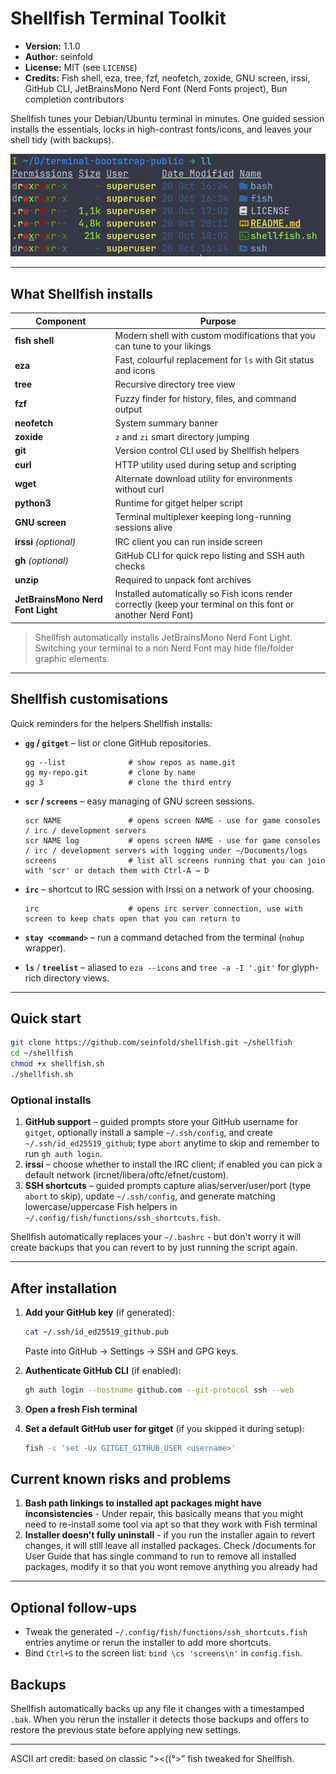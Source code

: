 
# Shellfish Terminal Toolkit

- **Version:** 1.1.0
- **Author:** seinfold
- **License:** MIT (see `LICENSE`)
- **Credits:** Fish shell, eza, tree, fzf, neofetch, zoxide, GNU screen, irssi, GitHub CLI, JetBrainsMono Nerd Font (Nerd Fonts project), Bun completion contributors

Shellfish tunes your Debian/Ubuntu terminal in minutes. One guided session installs the essentials, locks in high-contrast fonts/icons, and leaves your shell tidy (with backups).

![Shellfish terminal screenshot](https://github.com/seinfold/shellfish/raw/main/docs/shellfish-terminal.png "Fish Terminal in action")

---

## What Shellfish installs

| Component | Purpose |
|-----------|---------|
| **fish shell** | Modern shell with custom modifications that you can tune to your likings |
| **eza** | Fast, colourful replacement for `ls` with Git status and icons |
| **tree** | Recursive directory tree view |
| **fzf** | Fuzzy finder for history, files, and command output |
| **neofetch** | System summary banner |
| **zoxide** | `z` and `zi` smart directory jumping |
| **git** | Version control CLI used by Shellfish helpers |
| **curl** | HTTP utility used during setup and scripting |
| **wget** | Alternate download utility for environments without curl |
| **python3** | Runtime for gitget helper script |
| **GNU screen** | Terminal multiplexer keeping long-running sessions alive |
| **irssi** *(optional)* | IRC client you can run inside screen |
| **gh** *(optional)* | GitHub CLI for quick repo listing and SSH auth checks |
| **unzip** | Required to unpack font archives |
| **JetBrainsMono Nerd Font Light** | Installed automatically so Fish icons render correctly (keep your terminal on this font or another Nerd Font) |

> Shellfish automatically installs JetBrainsMono Nerd Font Light. Switching your terminal to a non Nerd Font may hide file/folder graphic elements.

---


## Shellfish customisations

Quick reminders for the helpers Shellfish installs:

- **`gg` / `gitget`** – list or clone GitHub repositories.
  ```fish
  gg --list              # show repos as name.git
  gg my-repo.git         # clone by name
  gg 3                   # clone the third entry
  ```

- **`scr` / `screens`** – easy managing of GNU screen sessions.
  ```fish
  scr NAME               # opens screen NAME - use for game consoles / irc / development servers
  scr NAME log           # opens screen NAME - use for game consoles / irc / development servers with logging under ~/Documents/logs
  screens                # list all screens running that you can join with 'scr' or detach them with Ctrl-A → D
  ```
  
- **`irc`** – shortcut to IRC session with Irssi on a network of your choosing.
  ```fish
  irc                    # opens irc server connection, use with screen to keep chats open that you can return to
  ```

- **`stay <command>`** – run a command detached from the terminal (`nohup` wrapper).
- **`ls`** / **`treelist`** – aliased to `eza --icons` and `tree -a -I '.git'` for glyph-rich directory views.


---

## Quick start

```bash
git clone https://github.com/seinfold/shellfish.git ~/shellfish
cd ~/shellfish
chmod +x shellfish.sh
./shellfish.sh
```

### Optional installs

1. **GitHub support** – guided prompts store your GitHub username for `gitget`, optionally install a sample `~/.ssh/config`, and create `~/.ssh/id_ed25519_github`; type `abort` anytime to skip and remember to run `gh auth login`.
1. **irssi** – choose whether to install the IRC client; if enabled you can pick a default network (ircnet/libera/oftc/efnet/custom).
1. **SSH shortcuts** – guided prompts capture alias/server/user/port (type `abort` to skip), update `~/.ssh/config`, and generate matching lowercase/uppercase Fish helpers in `~/.config/fish/functions/ssh_shortcuts.fish`.


Shellfish automatically replaces your `~/.bashrc` - but don't worry it will create backups that you can revert to by just running the script again.

---

## After installation

1. **Add your GitHub key** (if generated):
   ```bash
   cat ~/.ssh/id_ed25519_github.pub
   ```
   Paste into GitHub → Settings → SSH and GPG keys.

2. **Authenticate GitHub CLI** (if enabled):
   ```bash
   gh auth login --hostname github.com --git-protocol ssh --web
   ```

3. **Open a fresh Fish terminal**

4. **Set a default GitHub user for gitget** (if you skipped it during setup):
   ```bash
   fish -c 'set -Ux GITGET_GITHUB_USER <username>'
   ```
## Current known risks and problems

1. **Bash path linkings to installed apt packages might have inconsistencies** - Under repair, this basically means that you might need to re-install some tool via apt so that they work with Fish terminal
2. **Installer doesn't fully uninstall** - if you run the installer again to revert changes, it will still leave all installed packages. Check /documents for User Guide that has single command to run to remove all installed packages, modify it so that you wont remove anything you already had

---

## Optional follow-ups

- Tweak the generated `~/.config/fish/functions/ssh_shortcuts.fish` entries anytime or rerun the installer to add more shortcuts.
- Bind `Ctrl+S` to the screen list: `bind \cs 'screens\n'` in `config.fish`.

## Backups

Shellfish automatically backs up any file it changes with a timestamped `.bak`. When you rerun the installer it detects those backups and offers to restore the previous state before applying new settings.

---

ASCII art credit: based on classic “><((°>” fish tweaked for Shellfish.
